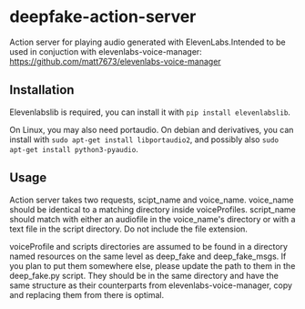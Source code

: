 # deepfake-action-server
Action server for playing audio generated with ElevenLabs.Intended to be used in conjuction with elevenlabs-voice-manager: https://github.com/matt7673/elevenlabs-voice-manager 

## Installation

Elevenlabslib is required, you can install it with ```pip install elevenlabslib```.

On Linux, you may also need portaudio. On debian and derivatives, you can install with ```sudo apt-get install libportaudio2```, and possibly also ``sudo apt-get install python3-pyaudio``.

## Usage

Action server takes two requests, scipt_name and voice_name. voice_name should be identical to a matching directory inside voiceProfiles. script_name should match with either an audiofile in the voice_name's directory or with a text file in the script directory. Do not include the file extension. 

voiceProfile and scripts directories are assumed to be found in a directory named resources on the same level as deep_fake and deep_fake_msgs. If you plan to put them somewhere else, please update the path to them in the deep_fake.py script. They should be in the same directory and have the same structure as their counterparts from elevenlabs-voice-manager, copy and replacing them from there is optimal.